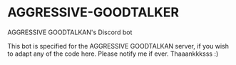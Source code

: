 # AGGRESSIVE-GOODTALKER
AGGRESSIVE GOODTALKAN's Discord bot

This bot is specified for the AGGRESSIVE GOODTALKAN server, if you wish to adapt any of the code here.
Please notify me if ever. Thaaankkksss :)
